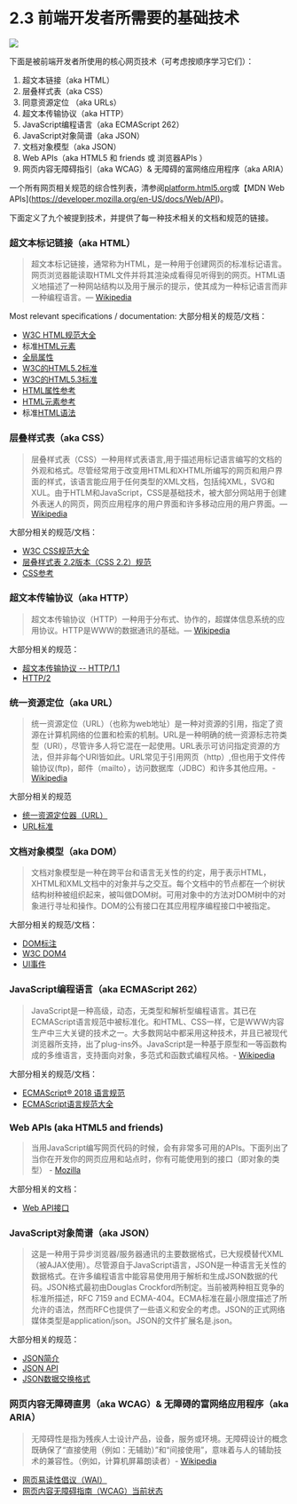 <!-- 2.3 - Baseline Web Technologies Employed by Front-End Developers -->
# 2.3 前端开发者所需要的基础技术
![](https://frontendmasters.com/books/front-end-handbook/2019/assets/images/web-tech-employed.jpg)
<!-- The following core web technologies are employed by front-end developers (consider learning them in this order): -->
下面是被前端开发者所使用的核心网页技术（可考虑按顺序学习它们）：

<!-- Hyper Text Markup Language (aka HTML) -->
<!-- Cascading Style Sheets (aka CSS) -->
<!-- Uniform Resource Locators (aka URLs) -->
<!-- Hypertext Transfer Protocol (aka HTTP) -->
<!-- JavaScript Programming Language (aka ECMAScript 262) -->
<!-- JavaScript Object Notation (aka JSON) -->
<!-- Document Object Model (aka DOM) -->
<!-- Web APIs (aka HTML5 and friends or Browser APIs) -->
<!-- Web Content Accessibility Guidelines (aka WCAG) & Accessible Rich Internet Applications (aka ARIA) -->
<!-- For a comprehensive list of all web related specifications have a look at platform.html5.org or MDN Web APIs. -->

1. 超文本链接（aka HTML）
2. 层叠样式表（aka CSS）
3. 同意资源定位 （aka URLs）
4. 超文本传输协议（aka HTTP）
5. JavaScript编程语言（aka ECMAScript 262）
6. JavaScript对象简谱（aka JSON）
7. 文档对象模型（aka JSON）
8. Web APIs（aka HTML5 和 friends 或 浏览器APIs ）
9. 网页内容无障碍指引（aka WCAG）& 无障碍的富网络应用程序（aka ARIA）

一个所有网页相关规范的综合性列表，清参阅[platform.html5.org](https://platform.html5.org/)或【MDN Web APIs](https://developer.mozilla.org/en-US/docs/Web/API)。

<!-- The nine technologies just mentioned are defined below along with a link to the relevant documentation and specification for each technology. -->

下面定义了九个被提到技术，并提供了每一种技术相关的文档和规范的链接。

<!-- Hyper Text Markup Language (aka HTML) -->
### 超文本标记链接（aka HTML）
<!-- HyperText Markup Language, commonly referred to as HTML, is the standard markup language used to create web pages. Web browsers can read HTML files and render them into visible or audible web pages. HTML describes the structure of a website semantically along with cues for presentation, making it a markup language, rather than a programming language. -->
> 超文本标记链接，通常称为HTML，是一种用于创建网页的标准标记语言。网页浏览器能读取HTML文件并将其渲染成看得见听得到的网页。HTML语义地描述了一种网站结构以及用于展示的提示，使其成为一种标记语言而非一种编程语言。— [Wikipedia](https://en.wikipedia.org/wiki/HTML)

Most relevant specifications / documentation:
大部分相关的规范/文档：

<!-- All W3C HTML Spec
The elements of HTML from the Living Standard
Global attributes
HTML 5.2 from W3C
HTML 5.3 from W3C
HTML attribute reference
HTML element reference
The HTML Syntax from the Living Standard -->
- [W3C HTML规范大全](http://www.w3.org/standards/techs/html#w3c_all)
- 标准[HTML元素](https://html.spec.whatwg.org/multipage)
- [全局属性](https://developer.mozilla.org/en-US/docs/Web/HTML/Global_attributes)
- [W3C的HTML5.2标准](https://www.w3.org/TR/2017/REC-html52-20171214/)
- [W3C的HTML5.3标准](http://w3c.github.io/html/)
- [HTML属性参考](https://developer.mozilla.org/en-US/docs/Web/HTML/Attributes)
- [HTML元素参考](https://developer.mozilla.org/en-US/docs/Web/HTML/Element)
- 标准[HTML语法](https://html.spec.whatwg.org/multipage/syntax.html#syntax)

<!-- Cascading Style Sheets (aka CSS) -->
### 层叠样式表（aka CSS）
<!-- Cascading Style Sheets (CSS) is a style sheet language used for describing the look and formatting of a document written in a markup language. Although most often used to change the style of web pages and user interfaces written in HTML and XHTML, the language can be applied to any kind of XML document, including plain XML, SVG and XUL. Along with HTML and JavaScript, CSS is a cornerstone technology used by most websites to create visually engaging webpages, user interfaces for web applications, and user interfaces for many mobile applications. -->
> 层叠样式表（CSS）一种用样式表语言,用于描述用标记语言编写的文档的外观和格式。尽管经常用于改变用HTML和XHTML所编写的网页和用户界面的样式，该语言能应用于任何类型的XML文档，包括纯XML，SVG和XUL。由于HTLM和JavaScript，CSS是基础技术，被大部分网站用于创建外表迷人的网页，网页应用程序的用户界面和许多移动应用的用户界面。— [Wikipedia](https://en.wikipedia.org/wiki/Cascading_Style_Sheets)

<!-- Most relevant specifications / documentation: -->
大部分相关的规范/文档：

<!-- All W3C CSS Specifications
Cascading Style Sheets Level 2 Revision 2 (CSS 2.2) Specification
CSS reference
Selectors Level 3 -->

- [W3C CSS规范大全](http://www.w3.org/Style/CSS/current-work)
- [层叠样式表 2.2版本（CSS 2.2）规范](https://www.w3.org/TR/CSS22/)
- [CSS参考](https://developer.mozilla.org/en-US/docs/Web/CSS/Reference)

<!-- Hypertext Transfer Protocol (aka HTTP) -->
### 超文本传输协议（aka HTTP）
<!-- The Hypertext Transfer Protocol (HTTP) is an application protocol for distributed, collaborative, hypermedia information systems. HTTP is the foundation of data communication for the World Wide Web. -->

> 超文本传输协议（HTTP）一种用于分布式、协作的，超媒体信息系统的应用协议。HTTP是WWW的数据通讯的基础。— [Wikipedia](https://en.wikipedia.org/wiki/Hypertext_Transfer_Protocol)

<!-- Most relevant specifications: -->
大部分相关的规范：

<!-- Hypertext Transfer Protocol -- HTTP/1.1 -->
<!-- HTTP/2 -->
- [超文本传输协议 -- HTTP/1.1](https://tools.ietf.org/html/rfc2616)
- [HTTP/2](http://httpwg.org/specs/rfc7540.html)

<!-- Uniform Resource Locators (aka URL) -->
### 统一资源定位（aka URL）
<!-- A uniform resource locator (URL) (also called a web address) is a reference to a resource that specifies the location of the resource on a computer network and a mechanism for retrieving it. A URL is a specific type of uniform resource identifier (URI), although many people use the two terms interchangeably. A URL implies the means to access an indicated resource, which is not true of every URI. URLs occur most commonly to reference web pages (http), but are also used for file transfer (ftp), email (mailto), database access (JDBC), and many other applications. -->

<!-- — Wikipedia -->
> 统一资源定位（URL）（也称为web地址）是一种对资源的引用，指定了资源在计算机网络的位置和检索的机制。URL是一种明确的统一资源标志符类型（URI），尽管许多人将它混在一起使用。URL表示可访问指定资源的方法，但并非每个URI皆如此。URL常见于引用网页（http）,但也用于文件传输协议(ftp)，邮件（mailto），访问数据库（JDBC）和许多其他应用。- [Wikipedia](https://en.wikipedia.org/wiki/Uniform_Resource_Locator)

<!-- Most relevant specifications: -->
大部分相关的规范

<!-- Uniform Resource Locators (URL)
URL Living Standard -->
- [统一资源定位器（URL）](http://www.w3.org/Addressing/URL/url-spec.txt)
- [URL标准](https://url.spec.whatwg.org/)

<!-- Document Object Model (aka DOM) -->
### 文档对象模型（aka DOM）

<!-- The Document Object Model (DOM) is a cross-platform and language-independent convention for representing and interacting with objects in HTML, XHTML, and XML documents. The nodes of every document are organized in a tree structure, called the DOM tree. Objects in the DOM tree may be addressed and manipulated by using methods on the objects. The public interface of a DOM is specified in its application programming interface (API). -->

<!-- — Wikipedia -->

> 文档对象模型是一种在跨平台和语言无关性的约定，用于表示HTML，XHTML和XML文档中的对象并与之交互。每个文档中的节点都在一个树状结构树种被组织起来，被叫做DOM树。可用对象中的方法对DOM树中的对象进行寻址和操作。DOM的公有接口在其应用程序编程接口中被指定。

<!-- Most relevant specifications / documentation: -->
大部分相关的规范/文档：

<!-- DOM Living Standard
W3C DOM4
UI Events -->

- [DOM标注](https://dom.spec.whatwg.org/)
- [W3C DOM4](https://www.w3.org/TR/domcore/)
- [UI事件](https://www.w3.org/TR/uievents/)

<!-- JavaScript Programming Language (aka ECMAScript 262) -->
### JavaScript编程语言（aka ECMAScript 262）

<!-- JavaScript is a high level, dynamic, untyped, and interpreted programming language. It has been standardized in the ECMAScript language specification. Alongside HTML and CSS, it is one of the three essential technologies of World Wide Web content production; the majority of websites employ it and it is supported by all modern web browsers without plug-ins. JavaScript is prototype-based with first-class functions, making it a multi-paradigm language, supporting object-oriented, imperative, and functional programming styles. It has an API for working with text, arrays, dates and regular expressions, but does not include any I/O, such as networking, storage or graphics facilities, relying for these upon the host environment in which it is embedded. -->

<!-- — Wikipedia -->

> JavaScript是一种高级，动态，无类型和解析型编程语言。其已在ECMAScript语言规范中被标准化。和HTML、CSS一样，它是WWW内容生产中三大关键的技术之一。大多数网站中都采用这种技术，并且已被现代浏览器所支持，出了plug-ins外。JavaScript是一种基于原型和一等函数构成的多维语言，支持面向对象，多范式和函数式编程风格。- [Wikipedia](https://en.wikipedia.org/wiki/JavaScript)

<!-- Most relevant specifications / documentation: -->
大部分相关的规范/文档：

<!-- ECMAScript® 2018 Language Specification
All ECMAScript Language Specifications -->
- [ECMAScript® 2018 语言规范](http://ecma-international.org/ecma-262/9.0/index.html#Title)
- [ECMAScript语言规范大全](https://developer.mozilla.org/en-US/docs/Web/JavaScript/Language_Resources)

<!-- Web APIs (aka HTML5 and friends) -->
### Web APIs (aka HTML5 and friends)

<!-- When writing code for the Web using JavaScript, there are a great many APIs available. Below is a list of all the interfaces (that is, types of objects) that you may be able to use while developing your Web app or site. -->

<!-- — Mozilla -->
> 当用JavaScript编写网页代码的时候，会有非常多可用的APIs。下面列出了当你在开发你的网页应用和站点时，你有可能使用到的接口（即对象的类型） - [Mozilla](https://developer.mozilla.org/en-US/docs/Web/API)

<!-- Most relevant documentation: -->
大部分相关的文档：

<!-- Web API Interfaces -->
- [Web API接口](https://developer.mozilla.org/en-US/docs/Web/API)

<!-- JavaScript Object Notation (aka JSON) -->
### JavaScript对象简谱（aka JSON）

<!-- It is the primary data format used for asynchronous browser/server communication (AJAJ), largely replacing XML (used by AJAX). Although originally derived from the JavaScript scripting language, JSON is a language-independent data format. Code for parsing and generating JSON data is readily available in many programming languages. The JSON format was originally specified by Douglas Crockford. It is currently described by two competing standards, RFC 7159 and ECMA-404. The ECMA standard is minimal, describing only the allowed grammar syntax, whereas the RFC also provides some semantic and security considerations. The official Internet media type for JSON is application/json. The JSON filename extension is .json.

— Wikipedia -->

> 这是一种用于异步浏览器/服务器通讯的主要数据格式，已大规模替代XML（被AJAX使用）。尽管源自于JavaScript语言，JSON是一种语言无关性的数据格式。在许多编程语言中能容易使用用于解析和生成JSON数据的代码。JSON格式最初由Douglas Crockford所制定。当前被两种相互竞争的标准所描述，RFC 7159 and ECMA-404。ECMA标准在最小限度描述了所允许的语法，然而RFC也提供了一些语义和安全的考虑。JSON的正式网络媒体类型是application/json。JSON的文件扩展名是.json。

<!-- Most relevant specifications: -->
大部分相关的规范：

<!-- Introducing JSON
JSON API
The JSON Data Interchange Format -->

- [JSON简介](http://json.org/)
- [JSON API](http://jsonapi.org/)
- [JSON数据交换格式](http://www.ecma-international.org/publications/files/ECMA-ST/ECMA-404.pdf)

<!-- Web Content Accessibility Guidelines (aka WCAG) & Accessible Rich Internet Applications (aka ARIA) -->

### 网页内容无障碍直男（aka WCAG）& 无障碍的富网络应用程序（aka ARIA）

<!-- Accessibility refers to the design of products, devices, services, or environments for people with disabilities. The concept of accessible design ensures both “direct access” (i.e., unassisted) and "indirect access" meaning compatibility with a person's assistive technology (for example, computer screen readers).

— Wikipedia -->

> 无障碍性是指为残疾人士设计产品，设备，服务或环境。无障碍设计的概念既确保了“直接使用（例如：无辅助）”和“间接使用”，意味着与人的辅助技术的兼容性。（例如，计算机屏幕朗读者）- [Wikipedia](https://en.wikipedia.org/wiki/JSON)

<!-- Web Accessibility Initiative (WAI)
Web Content Accessibility Guidelines (WCAG) Current Status -->
- [网页易读性倡议（WAI）](https://www.w3.org/WAI/standards-guidelines/)
- [网页内容无障碍指南（WCAG）当前状态](http://www.w3.org/standards/techs/wcag#w3c_all)
